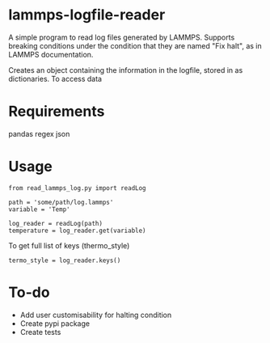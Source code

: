 # lammps-logfile-reader
A simple program to read log files generated by LAMMPS. Supports breaking conditions under the condition that they are named "Fix halt", as in LAMMPS documentation.

Creates an object containing the information in the logfile, stored in as dictionaries. To access data 

# Requirements
pandas
regex
json

# Usage
```
from read_lammps_log.py import readLog

path = 'some/path/log.lammps'
variable = 'Temp'

log_reader = readLog(path)
temperature = log_reader.get(variable)
```

To get full list of keys (thermo_style)
```
termo_style = log_reader.keys()
```


# To-do
- Add user customisability for halting condition
- Create pypi package
- Create tests
